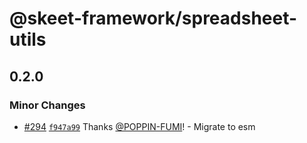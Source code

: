 # @skeet-framework/spreadsheet-utils

## 0.2.0

### Minor Changes

- [#294](https://github.com/elsoul/skeet/pull/294) [`f947a99`](https://github.com/elsoul/skeet/commit/f947a99e06e77c26e8a6afc2218f19d3258711cd) Thanks [@POPPIN-FUMI](https://github.com/POPPIN-FUMI)! - Migrate to esm
